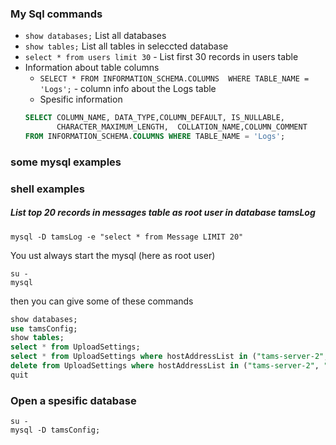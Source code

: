 ### My Sql commands

- `show databases;` List all databases
- `show tables;` List all tables in seleccted database
- `select * from users limit 30` - List first 30 records in users table
- Information about table columns
   - `SELECT * FROM INFORMATION_SCHEMA.COLUMNS  WHERE TABLE_NAME = 'Logs';` - column info about the Logs table
   - Spesific information
   ```sql
   SELECT COLUMN_NAME, DATA_TYPE,COLUMN_DEFAULT, IS_NULLABLE,
          CHARACTER_MAXIMUM_LENGTH,  COLLATION_NAME,COLUMN_COMMENT
   FROM INFORMATION_SCHEMA.COLUMNS WHERE TABLE_NAME = 'Logs';
   ```

### some mysql examples
### shell examples

##### List top 20 records in messages table as root user in database tamsLog
```shell
mysql -D tamsLog -e "select * from Message LIMIT 20"
```


You ust always start the mysql (here as root user)
```shell
su -
mysql
```

then you can give some of these commands
```sql
show databases;
use tamsConfig;
show tables;
select * from UploadSettings;
select * from UploadSettings where hostAddressList in ("tams-server-2", "tams-server-amhs-3");
delete from UploadSettings where hostAddressList in ("tams-server-2", "tams-server-amhs-3");
quit
```

### Open a spesific database
```shell
su -
mysql -D tamsConfig;
```
